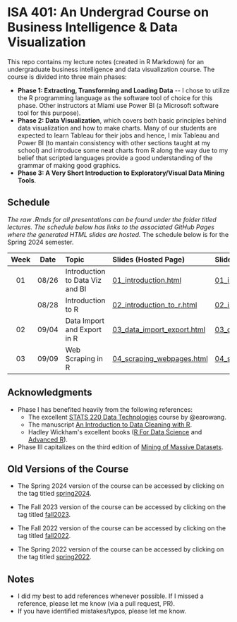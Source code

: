# ISA 401: An Undergrad Course on Business Intelligence & Data Visualization
This repo contains my lecture notes (created in R Markdown) for an undergraduate business intelligence and data visualization course. The course is divided into three main phases:  
  - **Phase 1: Extracting, Transforming and Loading Data** -- I chose to utilize the R programming language as the software tool of choice for this phase. Other instructors at Miami use Power BI (a Microsoft software tool for this purpose).  
  - **Phase 2: Data Visualization**, which covers both basic principles behind data visualization and how to make charts. Many of our students are expected to learn Tableau for their jobs and hence, I mix Tableau and Power BI (to mantain consistency with other sections taught at my school) and introduce some neat charts from R along the way due to my belief that scripted languages provide a good understanding of the grammar of making good graphics.  
  - **Phase 3: A Very Short Introduction to Exploratory/Visual Data Mining Tools**.

## Schedule

*The raw .Rmds for all presentations can be found under the folder titled lectures. The schedule below has links to the associated GitHub Pages where the generated HTML slides are hosted.* The schedule below is for the Spring 2024 semester. 

| Week          | Date        | Topic                                  | Slides (Hosted Page) | Slides (PDF) | Slides (PPTX)
| :---:        |    :----:   |          :---                           | :---                 | :---         | :--  |
| 01           |    08/26     | Introduction to Data Viz and BI        | [01_introduction.html](https://fmegahed.github.io/isa401/fall2024/class01/01_introduction.html) | [01_introduction.pdf](https://github.com/fmegahed/isa401/raw/main/pdfs/01_introduction.pdf) | [01_introduction.pptx](https://github.com/fmegahed/isa401/raw/main/ppts/01_introduction.pptx) |
|           |    08/28     | Introduction to R        | [02_introduction_to_r.html](https://fmegahed.github.io/isa401/fall2024/class02/02_introduction_to_r.html) | [02_introduction_to_r.pdf](https://github.com/fmegahed/isa401/raw/main/pdfs/02_introduction_to_r.pdf) | [02_introduction_to_r.pptx](https://github.com/fmegahed/isa401/raw/main/ppts/02_introduction_to_r.pptx) |
| 02           |    09/04     | Data Import and Export in R       | [03_data_import_export.html](https://fmegahed.github.io/isa401/fall2024/class03/03_data_import_export.html) | [03_data_import_export.pdf](https://github.com/fmegahed/isa401/raw/main/pdfs/03_data_import_export.pdf) | [03_data_import_export.pptx](https://github.com/fmegahed/isa401/raw/main/ppts/03_data_import_export.pptx) |
| 03           |    09/09     | Web Scraping in R       | [04_scraping_webpages.html](https://fmegahed.github.io/isa401/fall2024/class04/04_scraping_webpages.html) | [04_scraping_webpages.pdf](https://github.com/fmegahed/isa401/raw/main/pdfs/04_scraping_webpages.pdf) | [04_scraping_webpages.pptx](https://github.com/fmegahed/isa401/raw/main/ppts/04_scraping_webpages.pptx) |



## Acknowledgments
 * Phase I has benefited heavily from the following references:   
     + The excellent  [STATS 220 Data Technologies](https://stats220.earo.me/) course by @earowang.  
     + The manuscript [An Introduction to Data Cleaning with R](https://cran.r-project.org/doc/contrib/de_Jonge+van_der_Loo-Introduction_to_data_cleaning_with_R.pdf).  
     + Hadley Wickham's excellent books ([R For Data Science](https://r4ds.had.co.nz/) and [Advanced R](https://adv-r.hadley.nz/)).
* Phase III capitalizes on the third edition of [Mining of Massive Datasets](http://www.mmds.org/).  



## Old Versions of the Course 

* The Spring 2024 version of the course can be accessed by clicking on the tag titled [spring2024](https://github.com/fmegahed/isa401/releases/tag/spring2024). 

* The Fall 2023 version of the course can be accessed by clicking on the tag titled [fall2023](https://github.com/fmegahed/isa401/releases/tag/fall2023). 

* The Fall 2022 version of the course can be accessed by clicking on the tag titled [fall2022](https://github.com/fmegahed/isa401/releases/tag/fall2022). 

* The Spring 2022 version of the course can be accessed by clicking on the tag titled [spring2022](https://github.com/fmegahed/isa401/releases/tag/spring2022).

## Notes
 * I did my best to add references whenever possible. If I missed a reference, please let me know (via a pull request, PR).
 * If you have identified mistakes/typos, please let me know.  
